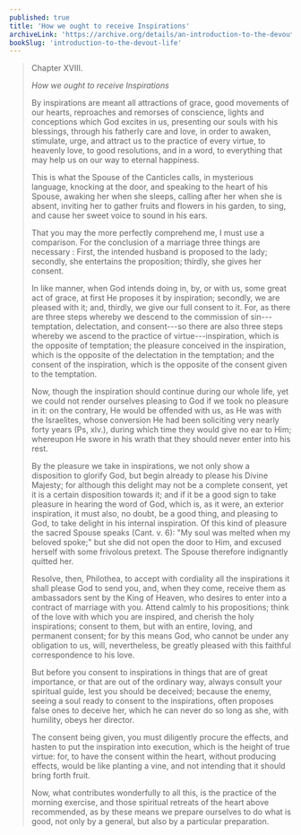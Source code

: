 ```yaml
---
published: true
title: 'How we ought to receive Inspirations'
archiveLink: 'https://archive.org/details/an-introduction-to-the-devout-life/page/78?view=theater'
bookSlug: 'introduction-to-the-devout-life'
---
```


> Chapter XVIII.
>
> *How we ought to receive Inspirations*
>
> By inspirations are meant all attractions of grace, good movements of our hearts, reproaches and remorses of conscience, lights and conceptions which God excites in us, presenting our souls with his blessings, through his fatherly care and love, in order to awaken, stimulate, urge, and attract us to the practice of every virtue, to heavenly love, to good resolutions, and in a word, to everything that may help us on our way to eternal happiness.
>
> This is what the Spouse of the Canticles calls, in mysterious language, knocking at the door, and speaking to the heart of his Spouse, awaking her when she sleeps, calling after her when she is absent, inviting her to gather fruits and flowers in his garden, to sing, and cause her sweet voice to sound in his ears.
>
> That you may the more perfectly comprehend me, I must use a comparison. For the conclusion of a marriage three things are necessary : First, the intended husband is proposed to the lady; secondly, she entertains the proposition; thirdly, she gives her consent.
>
> In like manner, when God intends doing in, by, or with us, some great act of grace, at first He proposes it by inspiration; secondly, we are pleased with it; and, thirdly, we give our full consent to it. For, as there are three steps whereby we descend to the commission of sin---temptation, delectation, and consent---so there are also three steps whereby we ascend to the practice of virtue---inspiration, which is the opposite of temptation; the pleasure conceived in the inspiration, which is the opposite of the delectation in the temptation; and the consent of the inspiration, which is the opposite of the consent given to the temptation.
>
> Now, though the inspiration should continue during our whole life, yet we could not render ourselves pleasing to God if we took no pleasure in it: on the contrary, He would be offended with us, as He was with the Israelites, whose conversion He had been soliciting very nearly forty years (Ps, xlv.), during which time they would give no ear to Him; whereupon He swore in his wrath that they should never enter into his rest.
>
> By the pleasure we take in inspirations, we not only show a disposition to glorify God, but begin already to please his Divine Majesty; for although this delight may not be a complete consent, yet it is a certain disposition towards it; and if it be a good sign to take pleasure in hearing the word of God, which is, as it were, an exterior inspiration, it must also, no doubt, be a good thing, and pleasing to God, to take delight in his internal inspiration. Of this kind of pleasure the sacred Spouse speaks (Cant. v. 6): "My soul was melted when my beloved spoke;" but she did not open the door to Him, and excused herself with some frivolous pretext. The Spouse therefore indignantly quitted her.
>
> Resolve, then, Philothea, to accept with cordiality all the inspirations it shall please God to send you, and, when they come, receive them as ambassadors sent by the King of Heaven, who desires to enter into a contract of marriage with you. Attend calmly to his propositions; think of the love with which you are inspired, and cherish the holy inspirations; consent to them, but with an entire, loving, and permanent consent; for by this means God, who cannot be under any obligation to us, will, nevertheless, be greatly pleased with this faithful correspondence to his love.
>
> But before you consent to inspirations in things that are of great importance, or that are out of the ordinary way, always consult your spiritual guide, lest you should be deceived; because the enemy, seeing a soul ready to consent to the inspirations, often proposes false ones to deceive her, which he can never do so long as she, with humility, obeys her director.
>
> The consent being given, you must diligently procure the effects, and hasten to put the inspiration into execution, which is the height of true virtue: for, to have the consent within the heart, without producing effects, would be like planting a vine, and not intending that it should bring forth fruit.
>
> Now, what contributes wonderfully to all this, is the practice of the morning exercise, and those spiritual retreats of the heart above recommended, as by these means we prepare ourselves to do what is good, not only by a general, but also by a particular preparation.